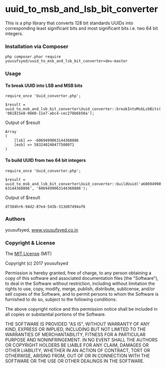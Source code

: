 # uuid_to_msb_and_lsb_bit_converter 
This is a php library that converts 128 bit standards UUIDs into corresponding least significant bits and most significant bits i.e. two 64 bit integers. 

### Installation via Composer
```php composer.phar require yousufsyed/uuid_to_msb_and_lsb_bit_converter=dev-master```

### Usage
#### To break UUID into LSB and MSB bits

```require_once 'Uuid_converter.php';``` 

```$result = uuid_to_msb_and_lsb_bit_converter\Uuid_converter::breakIntoMsbLsbBits('081815e8-9860-11e7-abc4-cec278b6b50a');```

Output of $result
```
Array
(
    [lsb] => -6069499063144368886
    [msb] => 583240240477508071
) 
````

#### To build UUID from two 64 bit integers
```require_once 'Uuid_converter.php';``` 

```$result = uuid_to_msb_and_lsb_bit_converter\Uuid_converter::buildUuid('a6069499063144368886', '6069499063144368886');```

Output of $result
```
d7384hr6-94d2-87e4-543b-313d87494af6
````
### Authors
yousufsyed, www.yousufsyed.co.in

### Copyright & License
The [MIT License](https://opensource.org/licenses/MIT) (MIT)

Copyright (c) 2017 yousufsyed

Permission is hereby granted, free of charge, to any person obtaining a copy of this software and associated documentation files (the "Software"), to deal in the Software without restriction, including without limitation the rights to use, copy, modify, merge, publish, distribute, sublicense, and/or sell copies of the Software, and to permit persons to whom the Software is furnished to do so, subject to the following conditions:

The above copyright notice and this permission notice shall be included in all copies or substantial portions of the Software.

THE SOFTWARE IS PROVIDED "AS IS", WITHOUT WARRANTY OF ANY KIND, EXPRESS OR IMPLIED, INCLUDING BUT NOT LIMITED TO THE WARRANTIES OF MERCHANTABILITY, FITNESS FOR A PARTICULAR PURPOSE AND NONINFRINGEMENT. IN NO EVENT SHALL THE AUTHORS OR COPYRIGHT HOLDERS BE LIABLE FOR ANY CLAIM, DAMAGES OR OTHER LIABILITY, WHETHER IN AN ACTION OF CONTRACT, TORT OR OTHERWISE, ARISING FROM, OUT OF OR IN CONNECTION WITH THE SOFTWARE OR THE USE OR OTHER DEALINGS IN THE SOFTWARE.
